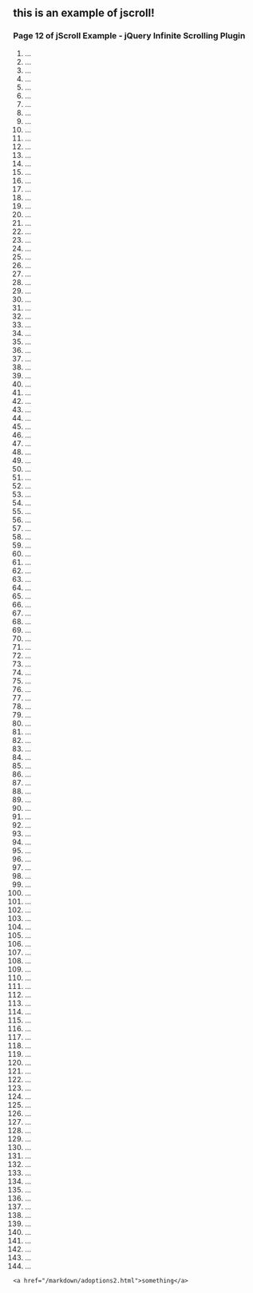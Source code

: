 <!--

Title: Jscroll!

# we need to include imgur script as many times as many galleries we want to embed!
Scripts: 
- /javascripts/jquery.jscroll.min.js
Javascript:
  $(document).ready(function() {
    $('.jscroll').jscroll({ debug:true });
  })
    
-->
## this is an example of jscroll!
<div class="jscroll">
	<h3>Page 12 of jScroll Example - jQuery Infinite Scrolling Plugin</h3>
	<ol>
				<li>...</li><li>...</li><li>...</li><li>...</li><li>...</li><li>...</li><li>...</li><li>...</li><li>...</li><li>...</li><li>...</li><li>...</li><li>...</li><li>...</li><li>...</li><li>...</li><li>...</li><li>...</li><li>...</li><li>...</li><li>...</li><li>...</li><li>...</li><li>...</li><li>...</li><li>...</li><li>...</li><li>...</li><li>...</li><li>...</li><li>...</li><li>...</li><li>...</li><li>...</li><li>...</li><li>...</li><li>...</li><li>...</li><li>...</li><li>...</li><li>...</li><li>...</li><li>...</li><li>...</li><li>...</li><li>...</li><li>...</li><li>...</li><li>...</li><li>...</li><li>...</li><li>...</li><li>...</li><li>...</li><li>...</li><li>...</li><li>...</li><li>...</li><li>...</li><li>...</li><li>...</li><li>...</li><li>...</li><li>...</li><li>...</li><li>...</li><li>...</li><li>...</li><li>...</li><li>...</li><li>...</li><li>...</li><li>...</li><li>...</li><li>...</li><li>...</li><li>...</li><li>...</li><li>...</li><li>...</li><li>...</li><li>...</li><li>...</li><li>...</li><li>...</li><li>...</li><li>...</li><li>...</li><li>...</li><li>...</li><li>...</li><li>...</li><li>...</li><li>...</li><li>...</li><li>...</li><li>...</li><li>...</li><li>...</li><li>...</li><li>...</li><li>...</li><li>...</li><li>...</li><li>...</li><li>...</li><li>...</li><li>...</li><li>...</li><li>...</li><li>...</li><li>...</li><li>...</li><li>...</li><li>...</li><li>...</li><li>...</li><li>...</li><li>...</li><li>...</li><li>...</li><li>...</li><li>...</li><li>...</li><li>...</li><li>...</li><li>...</li><li>...</li><li>...</li><li>...</li><li>...</li><li>...</li><li>...</li><li>...</li><li>...</li><li>...</li><li>...</li><li>...</li><li>...</li><li>...</li><li>...</li><li>...</li><li>...</li><li>...</li>
	</ol>
	
	<a href="/markdown/adoptions2.html">something</a>
</div>
